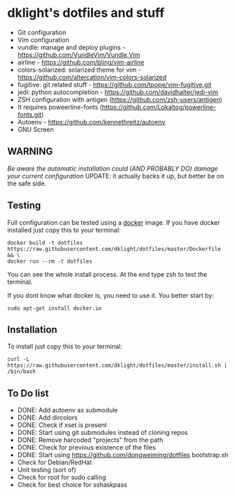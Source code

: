 dklight's dotfiles and stuff
============================

 * Git configuration
 * Vim configuration
  * vundle: manage and deploy plugins - https://github.com/VundleVim/Vundle.Vim
  * airline - https://github.com/bling/vim-airline
  * colors-solarized: solarized theme for vim - https://github.com/altercation/vim-colors-solarized
  * fugitive: git related stuff - https://github.com/tpope/vim-fugitive.git
  * jedi: python autocompletion - https://github.com/davidhalter/jedi-vim
 * ZSH configuration with antigen (https://github.com/zsh-users/antigen)
  * It requires poweerline-fonts (https://github.com/Lokaltog/powerline-fonts.git)
 * Autoenv - https://github.com/kennethreitz/autoenv
 * GNU Screen

WARNING
-------
*Be aware the automatic installation could (AND PROBABLY DO) damage your current configuration*
UPDATE: it actually backs it up, but better be on the safe side.

Testing
-------

Full configuration can be tested using a [docker](https://www.docker.com/) image.
If you have docker installed just copy this to your terminal:

    docker build -t dotfiles https://raw.githubusercontent.com/dklight/dotfiles/master/Dockerfile && \
    docker run --rm -t dotfiles

You can see the whole install process. At the end type zsh to test the terminal.

If you dont know what docker is, you need to use it. You better start by:

    sudo apt-get install docker.io


Installation
------------

To install just copy this to your terminal:

    curl -L https://raw.githubusercontent.com/dklight/dotfiles/master/install.sh | /bin/bash

To Do list
----------
 * DONE: Add autoenv as submodule
 * DONE: Add dircolors
 * DONE: Check if xset is present
 * DONE: Start using git submodules instead of cloning repos
 * DONE: Remove harcoded "projects" from the path
 * DONE: Check for previous existence of the files
 * DONE: Start using https://github.com/dongweiming/dotfiles bootstrap.sh
 * Check for Debian/RedHat
 * Unit testing (sort of)
 * Check for root for sudo calling
 * Check for best choice for sshaskpass

